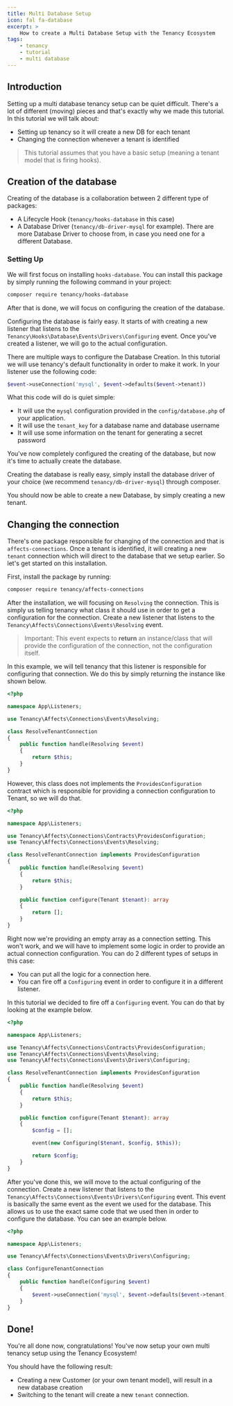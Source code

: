```yaml
---
title: Multi Database Setup
icon: fal fa-database
excerpt: >
    How to create a Multi Database Setup with the Tenancy Ecosystem
tags:
    - tenancy
    - tutorial
    - multi database
---
```


## Introduction
Setting up a multi database tenancy setup can be quiet difficult. There's a lot of different (moving) pieces and that's exactly why we made this tutorial. In this tutorial we will talk about:
- Setting up tenancy so it will create a new DB for each tenant
- Changing the connection whenever a tenant is identified

> This tutorial assumes that you have a basic setup (meaning a tenant model that is firing hooks).

## Creation of the database
Creating of the database is a collaboration between 2 different type of packages:
- A Lifecycle Hook (`tenancy/hooks-database` in this case)
- A Database Driver (`tenancy/db-driver-mysql` for example). There are more Database Driver to choose from, in case you need one for a different Database.

### Setting Up
We will first focus on installing `hooks-database`. You can install this package by simply running the following command in your project:
```bash
composer require tenancy/hooks-database
```

After that is done, we will focus on configuring the creation of the database.

Configuring the database is fairly easy. It starts of with creating a new listener that listens to the `Tenancy\Hooks\Database\Events\Drivers\Configuring` event. Once you've created a listener, we will go to the actual configuration.

There are multiple ways to configure the Database Creation. In this tutorial we will use tenancy's default functionality in order to make it work. In your listener use the following code:
```php
$event->useConnection('mysql', $event->defaults($event->tenant))
```

What this code will do is quiet simple:
- It will use the `mysql` configuration provided in the `config/database.php` of your application.
- It will use the `tenant_key` for a database name and database username
- It will use some information on the tenant for generating a secret password

You've now completely configured the creating of the database, but now it's time to actually create the database.

Creating the database is really easy, simply install the database driver of your choice (we recommend `tenancy/db-driver-mysql`) through composer.

You should now be able to create a new Database, by simply creating a new tenant.

## Changing the connection
There's one package responsible for changing of the connection and that is `affects-connections`. Once a tenant is identified, it will creating a new `tenant` connection which will direct to the database that we setup earlier. So let's get started on this installation.

First, install the package by running:
```bash
composer require tenancy/affects-connections
```

After the installation, we will focusing on `Resolving` the connection. This is simply us telling tenancy what class it should use in order to get a configuration for the connection. Create a new listener that listens to the `Tenancy\Affects\Connections\Events\Resolving` event. 

> Important: This event expects to **return** an instance/class that will provide the configuration of the connection, not the configuration itself.

In this example, we will tell tenancy that this listener is responsible for configuring that connection. We do this by simply returning the instance like shown below.

```php
<?php

namespace App\Listeners;

use Tenancy\Affects\Connections\Events\Resolving;

class ResolveTenantConnection
{
    public function handle(Resolving $event)
    {
        return $this;
    }
}
```

However, this class does not implements the `ProvidesConfiguration` contract which is responsible for providing a connection configuration to Tenant, so we will do that.

```php
<?php

namespace App\Listeners;

use Tenancy\Affects\Connections\Contracts\ProvidesConfiguration;
use Tenancy\Affects\Connections\Events\Resolving;

class ResolveTenantConnection implements ProvidesConfiguration
{
    public function handle(Resolving $event)
    {
        return $this;
    }

    public function configure(Tenant $tenant): array
    {
        return [];
    }
}
```
Right now we're providing an empty array as a connection setting. This won't work, and we will have to implement some logic in order to provide an actual connection configuration. You can do 2 different types of setups in this case:
- You can put all the logic for a connection here.
- You can fire off a `Configuring` event in order to configure it in a different listener.

In this tutorial we decided to fire off a `Configuring` event. You can do that by looking at the example below.
```php
<?php

namespace App\Listeners;

use Tenancy\Affects\Connections\Contracts\ProvidesConfiguration;
use Tenancy\Affects\Connections\Events\Resolving;
use Tenancy\Affects\Connections\Events\Drivers\Configuring;

class ResolveTenantConnection implements ProvidesConfiguration
{
    public function handle(Resolving $event)
    {
        return $this;
    }

    public function configure(Tenant $tenant): array
    {
        $config = [];

        event(new Configuring($tenant, $config, $this));

        return $config;
    }
}
```

After you've done this, we will move to the actual configuring of the connection. Create a new listener that listens to the `Tenancy\Affects\Connections\Events\Drivers\Configuring` event. This event is basically the same event as the event we used for the database.
This allows us to use the exact same code that we used then in order to configure the database. You can see an example below.

```php
<?php

namespace App\Listeners;

use Tenancy\Affects\Connections\Events\Drivers\Configuring;

class ConfigureTenantConnection
{
    public function handle(Configuring $event)
    {
        $event->useConnection('mysql', $event->defaults($event->tenant));
    }
}
```

## Done!
You're all done now, congratulations! You've now setup your own multi tenancy setup using the Tenancy Ecosystem!

You should have the following result:
- Creating a new Customer (or your own tenant model), will result in a new database creation
- Switching to the tenant will create a new `tenant` connection.